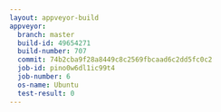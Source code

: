 ```yaml
---
layout: appveyor-build
appveyor:
  branch: master
  build-id: 49654271
  build-number: 707
  commit: 74b2cba9f28a8449c8c2569fbcaad6c2dd5fc0c2
  job-id: pino0w6dl1ic99t4
  job-number: 6
  os-name: Ubuntu
  test-result: 0
---
```

